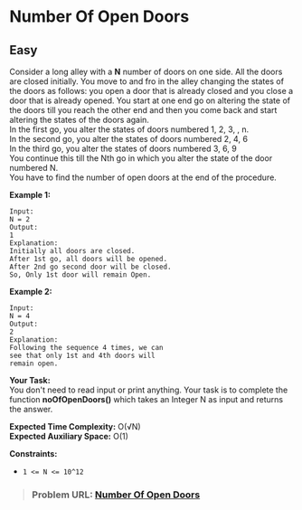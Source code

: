 # **Number Of Open Doors**

## **Easy**

Consider a long alley with a **N** number of doors on one side. All the doors are closed initially. You move to and fro in the alley changing the states of the doors as follows: you open a door that is already closed and you close a door that is already opened. You start at one end go on altering the state of the doors till you reach the other end and then you come back and start altering the states of the doors again.  
In the first go, you alter the states of doors numbered 1, 2, 3, , n.  
In the second go, you alter the states of doors numbered 2, 4, 6  
In the third go, you alter the states of doors numbered 3, 6, 9  
You continue this till the Nth go in which you alter the state of the door numbered N.  
You have to find the number of open doors at the end of the procedure.

**Example 1:**

```
Input:
N = 2
Output:
1
Explanation:
Initially all doors are closed.
After 1st go, all doors will be opened.
After 2nd go second door will be closed.
So, Only 1st door will remain Open.
```

**Example 2:**

```
Input:
N = 4
Output:
2
Explanation:
Following the sequence 4 times, we can
see that only 1st and 4th doors will
remain open.
```

**Your Task:**  
You don't need to read input or print anything. Your task is to complete the function **noOfOpenDoors()** which takes an Integer N as input and returns the answer.

**Expected Time Complexity:** O(√N)  
**Expected Auxiliary Space:** O(1)

**Constraints:**

- `1 <= N <= 10^12`

> ### **Problem URL: [Number Of Open Doors](https://practice.geeksforgeeks.org/problems/number-of-open-doors1552/1)**
